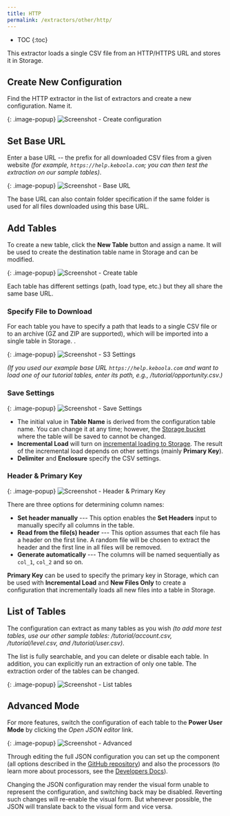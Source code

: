 ```yaml
---
title: HTTP
permalink: /extractors/other/http/
---
```


* TOC
{:toc}

This extractor loads a single CSV file from an HTTP/HTTPS URL and stores it in Storage. 

## Create New Configuration

Find the HTTP extractor in the list of extractors and create a new configuration. Name it.

{: .image-popup}
![Screenshot - Create configuration](/extractors/other/http/ui1.png)

## Set Base URL

Enter a base URL -- the prefix for all downloaded CSV files from a given website
*(for example, `https://help.keboola.com`; you can then test the extraction on our sample tables)*. 

{: .image-popup}
![Screenshot - Base URL](/extractors/other/http/ui2.png)

The base URL can also contain folder specification if the same folder is used for all files downloaded using this base URL. 

## Add Tables

To create a new table, click the **New Table** button and assign a name. 
It will be used to create the destination table name in Storage and can be modified. 

{: .image-popup}
![Screenshot - Create table](/extractors/other/http/ui3.png)

Each table has different settings (path, load type, etc.) but they all share the same base URL. 

### Specify File to Download

For each table you have to specify a path that leads to a single CSV file or to an archive (GZ and ZIP are supported), 
which will be imported into a single table in Storage. . 

{: .image-popup}
![Screenshot - S3 Settings](/extractors/other/http/ui5.png)

*(If you used our example base URL `https://help.keboola.com` and 
want to load one of our tutorial tables, enter its path, e.g., /tutorial/opportunity.csv.)* 


### Save Settings

{: .image-popup}
![Screenshot - Save Settings](/extractors/other/http/ui6.png)

- The initial value in **Table Name** is derived from the configuration table name. You can change it at any time; however, 
the [Storage bucket](/storage/buckets/) where the table will be saved to cannot be changed.
- **Incremental Load** will turn on [incremental loading to Storage](/storage/tables/#incremental-loading). The result of the 
incremental load depends on other settings (mainly **Primary Key**).
- **Delimiter** and **Enclosure** specify the CSV settings.

### Header & Primary Key

{: .image-popup}
![Screenshot - Header & Primary Key](/extractors/other/http/ui7.png)

There are three options for determining column names: 

 - **Set header manually** --- This option enables the **Set Headers** input to manually specify all columns in the table.
 - **Read from the file(s) header** --- This option assumes that each file has a header on the first line. 
 A random file will be chosen to extract the header and the first line in all files will be removed.
 - **Generate automatically** --- The columns will be named sequentially as `col_1`, `col_2` and so on.

**Primary Key** can be used to specify the primary key in Storage, which can be used with **Incremental Load** 
and **New Files Only** to create a configuration that incrementally loads all new files into a table in Storage. 

## List of Tables

The configuration can extract as many tables as you wish *(to add more test tables, use our other sample tables: /tutorial/account.csv, /tutorial/level.csv, and /tutorial/user.csv)*. 

The list is fully searchable, and you can delete or disable each table. In addition, you can explicitly run an extraction of only one 
table. The extraction order of the tables can be changed.  

{: .image-popup}
![Screenshot - List tables](/extractors/other/http/ui4.png)

## Advanced Mode

For more features, switch the configuration of each table to the **Power User Mode** by clicking the *Open JSON editor* link.

{: .image-popup}
![Screenshot - Advanced](/extractors/other/http/ui8.png)

Through editing the full JSON configuration you can set up the component (all options 
described in the [GitHub repository](https://github.com/keboola/http-extractor)) and also the 
processors (to learn more about processors, see the [Developers Docs](https://developers.keboola.com/extend/docker-runner/processors/)).

Changing the JSON configuration may render the visual form unable to represent the configuration, and switching back may 
be disabled. Reverting such changes will re-enable the visual form. But whenever possible, the JSON will translate back 
to the visual form and vice versa. 
